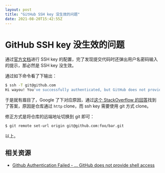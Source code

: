 ```yaml
---
layout: post
title: "GitHub SSH key 没生效的问题"
date: 2021-08-20T15:42:55Z
---
```

# GitHub SSH key 没生效的问题

通过[官方文档](https://docs.github.com/en/github/authenticating-to-github/connecting-to-github-with-ssh/generating-a-new-ssh-key-and-adding-it-to-the-ssh-agent)进行 SSH key 的配置，完了发现提交代码时还弹出用户名密码输入的提示，那必然是 SSH key 没生效。

通过如下命令看了下输出：

```bash
$ ssh -T git@github.com
Hi wayou! You've successfully authenticated, but GitHub does not provide shell access.
```

于是就有眉目了，Google 了下对应原因，通过[这个 StackOverflow 的回答](https://stackoverflow.com/a/26955444/1553656)找到了答案，原因是仓库通过 `http` clone，而 ssh key 需要使用 git 方式 clone。

修正方式是将仓库的远端地址切换到 git 即可：

```bash
$ git remote set-url origin git@github.com:foo/bar.git
```

以上。

## 相关资源

- [Github Authentication Failed - … GitHub does not provide shell access](https://stackoverflow.com/questions/26953071/github-authentication-failed-github-does-not-provide-shell-access/26955444#26955444)
